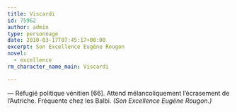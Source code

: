 ```yaml
---
title: Viscardi
id: 75962
author: admin
type: personnage
date: 2010-03-17T07:45:17+00:00
excerpt: Son Excellence Eugène Rougon
novel:
  - excellence
rm_character_name_main: Viscardi

---
```

— Réfugié politique vénitien [66]. Attend mélancoliquement l&rsquo;écrasement de l&rsquo;Autriche. Fréquente chez les Balbi. _(Son Excellence Eugène Rougon.)_